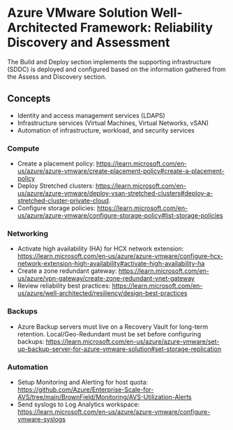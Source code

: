 # Azure VMware Solution Well-Architected Framework: Reliability Discovery and Assessment

The Build and Deploy section implements the supporting infrastructure  (SDDC) is deployed and configured based on the information gathered from the Assess and Discovery section. 

## Concepts


- Identity and access management services (LDAPS)
- Infrastructure services (Virtual Machines, Virtual Networks, vSAN)
- Automation of infrastructure, workload, and security services

### Compute
- Create a placement policy: https://learn.microsoft.com/en-us/azure/azure-vmware/create-placement-policy#create-a-placement-policy
- Deploy Stretched clusters: https://learn.microsoft.com/en-us/azure/azure-vmware/deploy-vsan-stretched-clusters#deploy-a-stretched-cluster-private-cloud.
- Configure storage policies: https://learn.microsoft.com/en-us/azure/azure-vmware/configure-storage-policy#list-storage-policies
  
### Networking 
- Activate high availability (HA) for HCX network extension: https://learn.microsoft.com/en-us/azure/azure-vmware/configure-hcx-network-extension-high-availability#activate-high-availability-ha
- Create a zone redundant gateway: https://learn.microsoft.com/en-us/azure/vpn-gateway/create-zone-redundant-vnet-gateway
- Review reliability best practices: https://learn.microsoft.com/en-us/azure/well-architected/resiliency/design-best-practices

### Backups

- Azure Backup servers must live on a Recovery Vault for long-term retention. Local/Geo-Redundant must be set before configuring backups: https://learn.microsoft.com/en-us/azure/azure-vmware/set-up-backup-server-for-azure-vmware-solution#set-storage-replication

### Automation
- Setup Monitoring and Alerting for host quota: https://github.com/Azure/Enterprise-Scale-for-AVS/tree/main/BrownField/Monitoring/AVS-Utilization-Alerts
- Send syslogs to Log Analytics workspace: https://learn.microsoft.com/en-us/azure/azure-vmware/configure-vmware-syslogs
  






